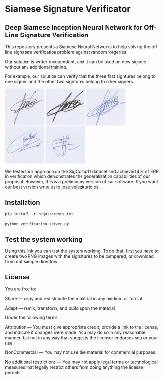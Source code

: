 # Siamese Signature Verificator
## Deep Siamese Inception Neural Network for Off-Line Signature Verification

This repository presents a Siamese Neural Networks to help solving the off-line signature verification problem against random forgeries. 

Our solution is writer-independent, and it can be used on new signers without any additional training. 

For example, our solution can verify that the three first signtures belong to one signer, and the other two signtures belong to other signers.


<img src="samples/A_0.png" width="128px" title="A-0"> <img src="samples/A_1.png" width="128px" title="A-1"> <img src="samples/A_2.png" width="128px" title="A-2"> <img src="samples/B.png" width="128px" title="B"> <img src="samples/C.png" width="128px" title="C">

We tested our approach on the SigComp11 dataset and achieved 4% of ERR in verification which demonstrates the generalization capabilities of our proposal. However, this is a preliminary version of our software. If you want our best version write us to jose.velez#urjc.es.

## Installation

```
pip install -r requirements.txt

python verification_server.py
```

## Test the system working

Using this [link](http://193.147.52.134:9003/) you can test the system working. To do that, first you have to create two PNG images with the signatures to be compared, or download from out sample directory.

## License

You are free to:

Share — copy and redistribute the material in any medium or format

Adapt — remix, transform, and build upon the material 

Under the following terms:

Attribution — You must give appropriate credit, provide a link to the license, and indicate if changes were made. You may do so in any reasonable manner, but not in any way that suggests the licensor endorses you or your use.

NonCommercial — You may not use the material for commercial purposes.

No additional restrictions — You may not apply legal terms or technological measures that legally restrict others from doing anything the license permits.

